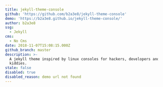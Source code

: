 ```yaml
---
title: jekyll-theme-console
github: 'https://github.com/b2a3e8/jekyll-theme-console'
demo: 'https://b2a3e8.github.io/jekyll-theme-console/'
author: b2a3e8
ssg:
  - Jekyll
cms:
  - No Cms
date: 2018-11-07T15:08:15.000Z
github_branch: master
description: >-
  A jekyll theme inspired by linux consoles for hackers, developers and script
  kiddies.
stale: false
disabled: true
disabled_reason: demo url not found
---
```

